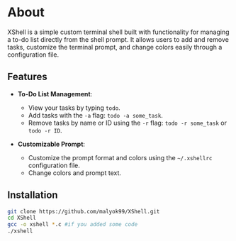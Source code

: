 # About

XShell is a simple custom terminal shell built with functionality for managing a to-do list directly from the shell prompt. It allows users to add and remove tasks, customize the terminal prompt, and change colors easily through a configuration file.

## Features

- **To-Do List Management**:
    - View your tasks by typing `todo`.
    - Add tasks with the `-a` flag: `todo -a some_task`.
    - Remove tasks by name or ID using the `-r` flag: `todo -r some_task` or `todo -r ID`.

- **Customizable Prompt**:
    - Customize the prompt format and colors using the `~/.xshellrc` configuration file.
    - Change colors and prompt text.

## Installation

   ```bash
   git clone https://github.com/malyok99/XShell.git
   cd XShell
   gcc -o xshell *.c #if you added some code
   ./xshell

